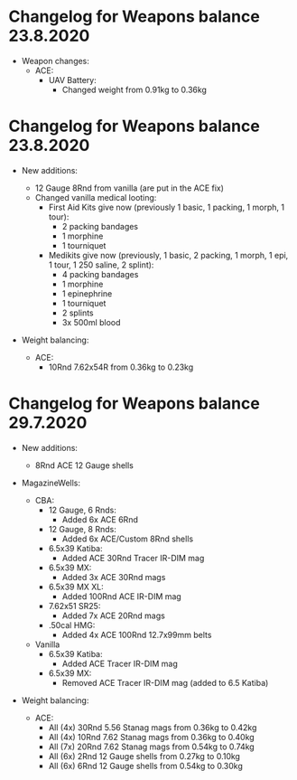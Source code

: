 # Changelog for Weapons balance 23.8.2020

- Weapon changes:
    - ACE:
        - UAV Battery:
            - Changed weight from 0.91kg to 0.36kg

# Changelog for Weapons balance 23.8.2020

- New additions:
    - 12 Gauge 8Rnd from vanilla (are put in the ACE fix)
    - Changed vanilla medical looting:
        - First Aid Kits give now (previously 1 basic, 1 packing, 1 morph, 1 tour):
            - 2 packing bandages
            - 1 morphine
            - 1 tourniquet
        - Medikits give now (previously, 1 basic, 2 packing, 1 morph, 1 epi, 1 tour, 1 250 saline, 2 splint):
            - 4 packing bandages
            - 1 morphine
            - 1 epinephrine
            - 1 tourniquet
            - 2 splints
            - 3x 500ml blood

- Weight balancing:
    - ACE:
        - 10Rnd 7.62x54R from 0.36kg to 0.23kg

# Changelog for Weapons balance 29.7.2020

- New additions:
    - 8Rnd ACE 12 Gauge shells

- MagazineWells:
    - CBA:
        - 12 Gauge, 6 Rnds:
            - Added 6x ACE 6Rnd
        - 12 Gauge, 8 Rnds:
            - Added 6x ACE/Custom 8Rnd shells
        - 6.5x39 Katiba:
            - Added ACE 30Rnd Tracer IR-DIM mag
        - 6.5x39 MX:
            - Added 3x ACE 30Rnd mags
        - 6.5x39 MX XL:
            - Added 100Rnd ACE IR-DIM mag
        - 7.62x51 SR25:
            - Added 7x ACE 20Rnd mags
        - .50cal HMG:
            - Added 4x ACE 100Rnd 12.7x99mm belts
    - Vanilla
        - 6.5x39 Katiba:
            - Added ACE Tracer IR-DIM mag
        - 6.5x39 MX:
            - Removed ACE Tracer IR-DIM mag (added to 6.5 Katiba)

- Weight balancing:
    - ACE:
        - All (4x) 30Rnd 5.56 Stanag mags from 0.36kg to 0.42kg
        - All (4x) 10Rnd 7.62 Stanag mags from 0.36kg to 0.40kg
        - All (7x) 20Rnd 7.62 Stanag mags from 0.54kg to 0.74kg
        - All (6x) 2Rnd 12 Gauge shells from 0.27kg to 0.10kg
        - All (6x) 6Rnd 12 Gauge shells from 0.54kg to 0.30kg
